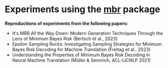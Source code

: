 
# Experiments using the [**mbr**](https://github.com/ZurichNLP/mbr) package

**Reproductions of experiments from the following papers:**

- It's MBR All the Way Down: Modern Generation Techniques Through the Lens of Minimum Bayes Risk (Bertsch et al., 2023)
- Epsilon Sampling Rocks: Investigating Sampling Strategies for Minimum Bayes Risk Decoding for Machine Translation (Freitag et al., 2023)
- Understanding the Properties of Minimum Bayes Risk Decoding in Neural Machine Translation (Müller & Sennrich, ACL-IJCNLP 2021)

